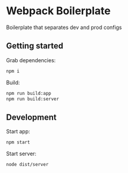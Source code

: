 # Webpack Boilerplate

Boilerplate that separates dev and prod configs

## Getting started

Grab dependencies:
```sh
npm i
```

Build:
```sh
npm run build:app
npm run build:server
```

## Development

Start app:
```sh
npm start
```

Start server:
```sh
node dist/server
```